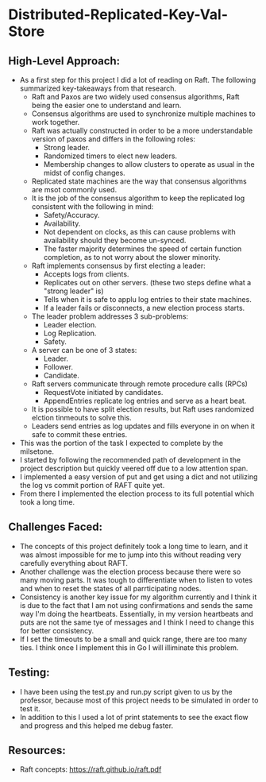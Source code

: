 # Distributed-Replicated-Key-Val-Store

## High-Level Approach:

- As a first step for this project I did a lot of reading on Raft. The following summarized key-takeaways from that research.
  - Raft and Paxos are two widely used consensus algorithms, Raft being the easier one to understand and learn.
  - Consensus algorithms are used to synchronize multiple machines to work together.
  - Raft was actually constructed in order to be a more understandable version of paxos and differs in the following roles:
    - Strong leader. 
    - Randomized timers to elect new leaders.
    - Membership changes to allow clusters to operate as usual in the midst of config changes.
  - Replicated state machines are the way that consensus algorithms are msot commonly used.
  - It is the job of the consensus algorithm to keep the replicated log consistent with the following in mind:
    - Safety/Accuracy.
    - Availability.
    - Not dependent on clocks, as this can cause problems with availability should they become un-synced.
    - The faster majority determines the speed of certain function completion, as to not worry about the slower minority.
  - Raft implements consensus by first electing a leader:
    - Accepts logs from clients.
    - Replicates out on other servers. (these two steps define what a "strong leader" is)
    - Tells when it is safe to applu log entries to their state machines. 
    - If a leader fails or disconnects, a new election process starts.
  - The leader problem addresses 3 sub-problems:
    - Leader election.
    - Log Replication.
    - Safety.
  - A server can be one of 3 states:
    - Leader.
    - Follower.
    - Candidate.
  - Raft servers communicate through remote procedure calls (RPCs)
    - RequestVote initiated by candidates.
    - AppendEntries replicate log entries and serve as a heart beat.
  - It is possible to have split election results, but Raft uses randomized elction tinmeouts to solve this. 
  - Leaders send entries as log updates and fills everyone in on when it safe to commit these entries.
- This was the portion of the task I expected to complete by the milsetone.
- I started by following the recommended path of development in the project description but quickly veered off due to a low attention span.
- I implemented a easy version of put and get using a dict and not utilizing the log vs commit portion of RAFT quite yet. 
- From there I implemented the election process to its full potential which took a long time.

## Challenges Faced:
- The concepts of this project definitely took a long time to learn, and it was almost impossible for me to jump into this without reading very carefully everything about RAFT.
- Another challenge was the election process because there were so many moving parts. It was tough to differentiate when to listen to votes and when to reset the states of all parrticipating nodes.
- Consistency is another key issue for my algorithm currently and I think it is due to the fact that I am not using confirmations and sends the same way I'm doing the heartbeats. Essentially, in my version heartbeats and puts are not the same tye of messages and I think I need to change this for better consistency.
- If I set the timeouts to be a small and quick range, there are too many ties. I think once I implement this in Go I will illiminate this problem.

## Testing:
- I have been using the test.py and run.py script given to us by the professor, because most of this project needs to be simulated in order to test it.
- In addition to this I used a lot of print statements to see the exact flow and progress and this helped me debug faster.

## Resources:
- Raft concepts: https://raft.github.io/raft.pdf
